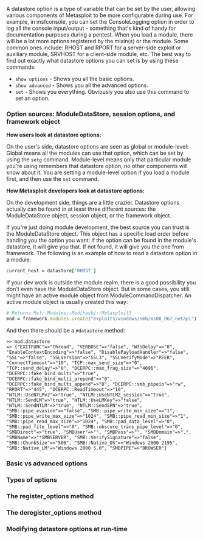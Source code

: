 A datastore option is a type of variable that can be set by the user, allowing various components of Metasploit to be more configurable during use. For example, in msfconsole, you can set the ConsoleLogging option in order to log all the console input/output - something that's kind of handy for documentation purposes during a pentest. When you load a module, there will be a lot more options registered by the mixin(s) or the module. Some common ones include: RHOST and RPORT for a server-side exploit or auxiliary module, SRVHOST for a client-side module, etc. The best way to find out exactly what datastore options you can set is by using these commands:

* ```show options``` - Shows you all the basic options.
* ```show advanced``` - Shows you all the advanced options.
* ```set``` - Shows you everything. Obviously you also use this command to set an option.

### Option sources: ModuleDataStore, session options, and framework object

**How users look at datastore options:**

On the user's side, datastore options are seen as global or module-level: Global means all the modules can use that option, which can be set by using the ```setg``` command. Module-level means only that particular module you're using remembers that datastore option, no other components will know about it. You are setting a module-level option if you load a module first, and then use the ```set``` command.

**How Metasploit developers look at datastore options:**

On the development side, things are a little crazier. Datastore options actually can be found in at least three different sources: the ModuleDataStore object, session object, or the framework object.

If you're just doing module development, the best source you can trust is the ModuleDataStore object. This object has a specific load order before handing you the option you want: if the option can be found in the module's datastore, it will give you that. If not found, it will give you the one from framework. The following is an example of how to read a datastore option in a module:

```ruby
current_host = datastore['RHOST']
```

If your dev work is outside the module realm, there is a good possibility you don't even have the ModuleDataStore object. But in some cases, you still might have an active module object from ModuleCommandDispatcher. An active module object is usually created this way:

```ruby
# Returns Msf::Modules::Mod[hash]::Metasploit3
mod = framework.modules.create("exploits/windows/smb/ms08_067_netapi")
```

And then there should be a ```#datastore``` method:

```
>> mod.datastore
=> {"EXITFUNC"=>"thread", "VERBOSE"=>"false", "WfsDelay"=>"0", "EnableContextEncoding"=>"false", "DisablePayloadHandler"=>"false", "SSL"=>"false", "SSLVersion"=>"SSL3", "SSLVerifyMode"=>"PEER", "ConnectTimeout"=>"10", "TCP::max_send_size"=>"0", "TCP::send_delay"=>"0", "DCERPC::max_frag_size"=>"4096", "DCERPC::fake_bind_multi"=>"true", "DCERPC::fake_bind_multi_prepend"=>"0", "DCERPC::fake_bind_multi_append"=>"0", "DCERPC::smb_pipeio"=>"rw", "RPORT"=>"445", "DCERPC::ReadTimeout"=>"10", "NTLM::UseNTLMv2"=>"true", "NTLM::UseNTLM2_session"=>"true", "NTLM::SendLM"=>"true", "NTLM::UseLMKey"=>"false", "NTLM::SendNTLM"=>"true", "NTLM::SendSPN"=>"true", "SMB::pipe_evasion"=>"false", "SMB::pipe_write_min_size"=>"1", "SMB::pipe_write_max_size"=>"1024", "SMB::pipe_read_min_size"=>"1", "SMB::pipe_read_max_size"=>"1024", "SMB::pad_data_level"=>"0", "SMB::pad_file_level"=>"0", "SMB::obscure_trans_pipe_level"=>"0", "SMBDirect"=>"true", "SMBUser"=>"", "SMBPass"=>"", "SMBDomain"=>".", "SMBName"=>"*SMBSERVER", "SMB::VerifySignature"=>"false", "SMB::ChunkSize"=>"500", "SMB::Native_OS"=>"Windows 2000 2195", "SMB::Native_LM"=>"Windows 2000 5.0", "SMBPIPE"=>"BROWSER"}
```



### Basic vs advanced options

### Types of options

### The register_options method

### The deregister_options method

### Modifying datastore options at run-time